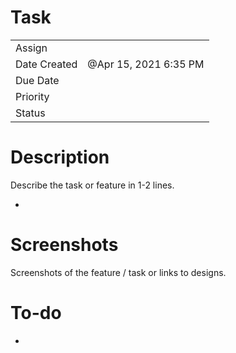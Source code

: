 # Task

<table><tbody><tr class="odd"><td>Assign</td><td></td></tr><tr class="even"><td>Date Created</td><td>@Apr 15, 2021 6:35 PM</td></tr><tr class="odd"><td>Due Date</td><td></td></tr><tr class="even"><td>Priority</td><td></td></tr><tr class="odd"><td>Status</td><td></td></tr></tbody></table>

# Description

Describe the task or feature in 1-2 lines.

-

# Screenshots

Screenshots of the feature / task or links to designs.

# To-do

- <span class="to-do-children-unchecked"></span>
